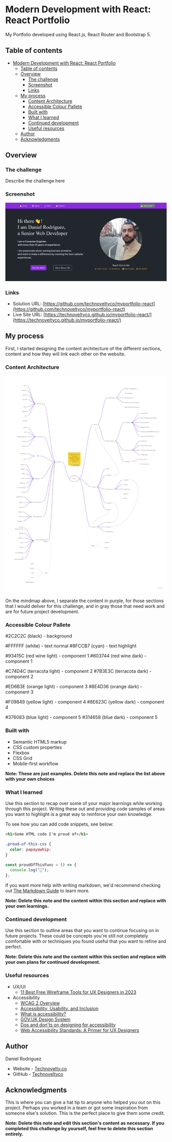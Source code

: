 # Modern Development with React: React Portfolio

My Portfolio developed using React.js, React Router and Bootstrap 5.

## Table of contents

- [Modern Development with React: React Portfolio](#modern-development-with-react-react-portfolio)
  - [Table of contents](#table-of-contents)
  - [Overview](#overview)
    - [The challenge](#the-challenge)
    - [Screenshot](#screenshot)
    - [Links](#links)
  - [My process](#my-process)
    - [Content Architecture](#content-architecture)
    - [Accessible Colour Pallete](#accessible-colour-pallete)
    - [Built with](#built-with)
    - [What I learned](#what-i-learned)
    - [Continued development](#continued-development)
    - [Useful resources](#useful-resources)
  - [Author](#author)
  - [Acknowledgments](#acknowledgments)

## Overview

### The challenge

Describe the challenge here

### Screenshot

![My portfolio homepage](./docs/assets/img/Screenshot%202023-03-17%20at%2001-21-25%20React%20App.png)

### Links

- Solution URL: [https://github.com/technoveltyco/myportfolio-react](https://github.com/technoveltyco/myportfolio-react)
- Live Site URL: [https://technoveltyco.github.io/myportfolio-react/](https://technoveltyco.github.io/myportfolio-react/)

## My process

First, I started designing the content architecture of the different sections, content and how they will link each other on the website.

### Content Architecture

![Content architecture of my portfolio](./docs/assets/img/My%20Portfolio.jpg)

On the mindmap above, I separate the content in purple, for those sections that I would deliver for this challenge, and in gray those that need work and are for future project development.

### Accessible Colour Pallete

#2C2C2C  (black) - background

#FFFFFF  (white) - text normal
#8FCCB7 (cyan) - text highlight

#93415C (red wine light) - component 1
#603744 (red wine dark) - component 1

#C74D4C (terracota light) - component 2
#7B3E3C (terracota dark) - component 2

#ED6B3E (orange light) - component 3
#8E4D36 (orange dark) - component 3

#F09849 (yellow light) - component 4
#8E623C (yellow dark) - component 4

#376083 (blue light) - component 5
#314658 (blue dark) - component 5

### Built with

- Semantic HTML5 markup
- CSS custom properties
- Flexbox
- CSS Grid
- Mobile-first workflow


**Note: These are just examples. Delete this note and replace the list above with your own choices**

### What I learned

Use this section to recap over some of your major learnings while working through this project. Writing these out and providing code samples of areas you want to highlight is a great way to reinforce your own knowledge.

To see how you can add code snippets, see below:

```html
<h1>Some HTML code I'm proud of</h1>
```

```css
.proud-of-this-css {
  color: papayawhip;
}
```

```js
const proudOfThisFunc = () => {
  console.log("🎉");
};
```

If you want more help with writing markdown, we'd recommend checking out [The Markdown Guide](https://www.markdownguide.org/) to learn more.

**Note: Delete this note and the content within this section and replace with your own learnings.**

### Continued development

Use this section to outline areas that you want to continue focusing on in future projects. These could be concepts you're still not completely comfortable with or techniques you found useful that you want to refine and perfect.

**Note: Delete this note and the content within this section and replace with your own plans for continued development.**

### Useful resources

- UX/UI
  - [11 Best Free Wireframe Tools for UX Designers in 2023](https://careerfoundry.com/en/blog/ux-design/free-wireframing-tools/)
- Accessibility
  - [WCAG 2 Overview](https://www.w3.org/WAI/standards-guidelines/wcag/)
  - [Accessibility, Usability, and Inclusion](https://www.w3.org/WAI/fundamentals/accessibility-usability-inclusion/)
  - [What is accessibility?](https://xd.adobe.com/ideas/principles/web-design/what-is-accessible-design/)
  - [GOV.UK Design System](https://design-system.service.gov.uk/)
  - [Dos and don'ts on designing for accessibility](https://accessibility.blog.gov.uk/2016/09/02/dos-and-donts-on-designing-for-accessibility/)
  - [Web Accessibility Standards: A Primer for UX Designers](https://usabilitygeek.com/web-accessibility-standards-a-primer-for-ux-designers/)

## Author

  Daniel Rodriguez

- Website - [Technovelty.co](https://technovelty.co)
- GitHub - [Technoveltyco](https://github.com/technoveltyco)

## Acknowledgments

This is where you can give a hat tip to anyone who helped you out on this project. Perhaps you worked in a team or got some inspiration from someone else's solution. This is the perfect place to give them some credit.

**Note: Delete this note and edit this section's content as necessary. If you completed this challenge by yourself, feel free to delete this section entirely.**
